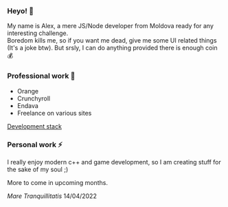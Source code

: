 ### Heyo! 💬

My name is Alex, a mere JS/Node developer from Moldova ready for any interesting challenge.  
Boredom kills me, so if you want me dead, give me some UI related things (It's a joke btw). But srsly, I can do anything provided there is enough coin :moneybag:  

### Professional work :city_sunrise:

* Orange  
* Crunchyroll  
* Endava  
* Freelance on various sites 

[Development stack](https://github.com/one-thunder/one-thunder/blob/master/DevelopmentStack.md)

### Personal work ⚡

I really enjoy modern c++ and game development, so I am creating stuff for the sake of my soul ;)

More to come in upcoming months.

*Mare Tranquillitatis*
14/04/2022
